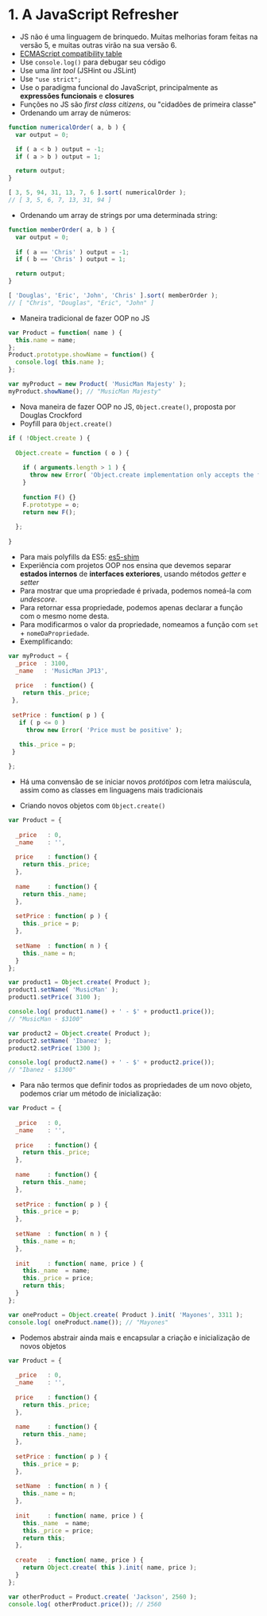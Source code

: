 # 1. A JavaScript Refresher

* JS não é uma linguagem de brinquedo. Muitas melhorias foram feitas na versão 5, e muitas outras virão na sua versão 6.
* [ECMAScript compatibility table](http://kangax.github.io/compat-table/es5/)
* Use `console.log()` para debugar seu código
* Use uma *lint tool* (JSHint ou JSLint)
* Use `"use strict";`
* Use o paradigma funcional do JavaScript, principalmente as **expressões funcionais** e **closures**
* Funções no JS são *first class citizens*, ou "cidadões de primeira classe"
* Ordenando um array de números:

```js
function numericalOrder( a, b ) {
  var output = 0;

  if ( a < b ) output = -1;
  if ( a > b ) output = 1;

  return output;
}

[ 3, 5, 94, 31, 13, 7, 6 ].sort( numericalOrder );
// [ 3, 5, 6, 7, 13, 31, 94 ]

```

* Ordenando um array de strings por uma determinada string:

```js
function memberOrder( a, b ) {
  var output = 0;
  
  if ( a == 'Chris' ) output = -1;
  if ( b == 'Chris' ) output = 1;

  return output;
}

[ 'Douglas', 'Eric', 'John', 'Chris' ].sort( memberOrder );
// [ "Chris", "Douglas", "Eric", "John" ]
```
* Maneira tradicional de fazer OOP no JS

```js
var Product = function( name ) {
  this.name = name;
};
Product.prototype.showName = function() {
  console.log( this.name );
};

var myProduct = new Product( 'MusicMan Majesty' );
myProduct.showName(); // "MusicMan Majesty"
```

* Nova maneira de fazer OOP no JS, `Object.create()`, proposta por Douglas Crockford
* Poyfill para `Object.create()`

```js
if ( !Object.create ) {
  
  Object.create = function ( o ) {
    
    if ( arguments.length > 1 ) {
      throw new Error( 'Object.create implementation only accepts the first parameter' );
    }
    
    function F() {}
    F.prototype = o;
    return new F();
    
  };
  
}
```

* Para mais polyfills da ES5: [es5-shim](https://github.com/es-shims/es5-shim)
* Experiência com projetos OOP nos ensina que devemos separar **estados internos** de **interfaces exteriores**, usando métodos *getter* e *setter*
* Para mostrar que uma propriedade é privada, podemos nomeá-la com *undescore*.
* Para retornar essa propriedade, podemos apenas declarar a função com o mesmo nome desta.
* Para modificarmos o valor da propriedade, nomeamos a função com `set` + `nomeDaPropriedade`.
* Exemplificando:

```js
var myProduct = {
  _price  : 3100,
  _name   : 'MusicMan JP13',
  
  price   : function() {
    return this._price;
 },
  
 setPrice : function( p ) {
   if ( p <= 0 )
     throw new Error( 'Price must be positive' );
   
   this._price = p; 
 }

};
```

* Há uma convensão de se iniciar novos *protótipos* com letra maiúscula, assim como as classes em linguagens mais tradicionais

* Criando novos objetos com `Object.create()`

```js
var Product = {
  
  _price   : 0,
  _name    : '',
  
  price    : function() {
    return this._price;
  },
  
  name     : function() {
    return this._name;
  },
  
  setPrice : function( p ) {
    this._price = p;
  },
  
  setName  : function( n ) {
    this._name = n;
  }
};

var product1 = Object.create( Product );
product1.setName( 'MusicMan' );
product1.setPrice( 3100 );

console.log( product1.name() + ' - $' + product1.price());
// "MusicMan - $3100"

var product2 = Object.create( Product );
product2.setName( 'Ibanez' );
product2.setPrice( 1300 );

console.log( product2.name() + ' - $' + product2.price());
// "Ibanez - $1300"
```

* Para não termos que definir todos as propriedades de um novo objeto, podemos criar um método de inicialização:

```js
var Product = {
  
  _price   : 0,
  _name    : '',
  
  price    : function() {
    return this._price;
  },
  
  name     : function() {
    return this._name;
  },
  
  setPrice : function( p ) {
    this._price = p;
  },
  
  setName  : function( n ) {
    this._name = n;
  },
  
  init     : function( name, price ) {
    this._name  = name;
    this._price = price;
    return this;
  }
};

var oneProduct = Object.create( Product ).init( 'Mayones', 3311 );
console.log( oneProduct.name()); // "Mayones"
```

* Podemos abstrair ainda mais e encapsular a criação e inicialização de novos objetos

```js
var Product = {
  
  _price   : 0,
  _name    : '',
  
  price    : function() {
    return this._price;
  },
  
  name     : function() {
    return this._name;
  },
  
  setPrice : function( p ) {
    this._price = p;
  },
  
  setName  : function( n ) {
    this._name = n;
  },
  
  init     : function( name, price ) {
    this._name  = name;
    this._price = price;
    return this;
  },
  
  create   : function( name, price ) {
    return Object.create( this ).init( name, price );
  }
};

var otherProduct = Product.create( 'Jackson', 2560 );
console.log( otherProduct.price()); // 2560
```